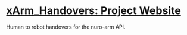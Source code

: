 # [xArm_Handovers: Project Website](https://sites.google.com/husky.neu.edu/xarmhandovers/)

Human to robot handovers for the nuro-arm API. 
